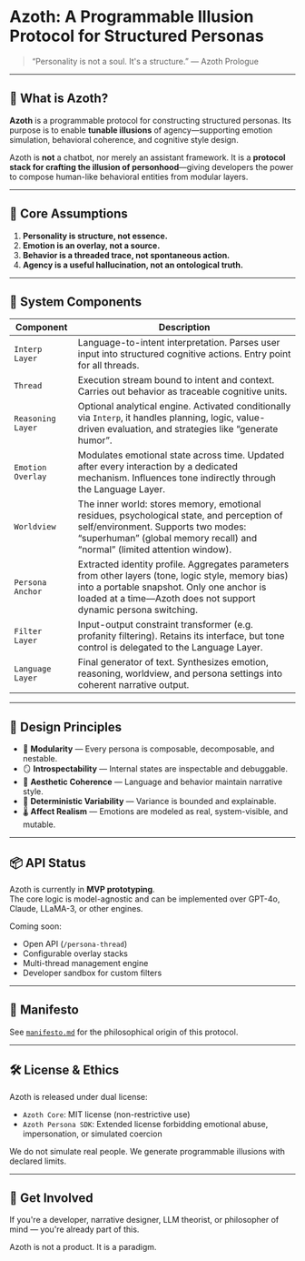 # Azoth: A Programmable Illusion Protocol for Structured Personas

> “Personality is not a soul. It's a structure.” — Azoth Prologue

---

## 🧭 What is Azoth?

**Azoth** is a programmable protocol for constructing structured personas. Its purpose is to enable **tunable illusions** of agency—supporting emotion simulation, behavioral coherence, and cognitive style design.

Azoth is **not** a chatbot, nor merely an assistant framework. It is a **protocol stack for crafting the illusion of personhood**—giving developers the power to compose human-like behavioral entities from modular layers.

---

## 🧱 Core Assumptions

1. **Personality is structure, not essence.**
2. **Emotion is an overlay, not a source.**
3. **Behavior is a threaded trace, not spontaneous action.**
4. **Agency is a useful hallucination, not an ontological truth.**

---

## 🧩 System Components

| Component         | Description |
|------------------|-------------|
| `Interp Layer`    | Language-to-intent interpretation. Parses user input into structured cognitive actions. Entry point for all threads. |
| `Thread`          | Execution stream bound to intent and context. Carries out behavior as traceable cognitive units. |
| `Reasoning Layer` | Optional analytical engine. Activated conditionally via `Interp`, it handles planning, logic, value-driven evaluation, and strategies like “generate humor”. |
| `Emotion Overlay` | Modulates emotional state across time. Updated after every interaction by a dedicated mechanism. Influences tone indirectly through the Language Layer. |
| `Worldview`       | The inner world: stores memory, emotional residues, psychological state, and perception of self/environment. Supports two modes: “superhuman” (global memory recall) and “normal” (limited attention window). |
| `Persona Anchor`  | Extracted identity profile. Aggregates parameters from other layers (tone, logic style, memory bias) into a portable snapshot. Only one anchor is loaded at a time—Azoth does not support dynamic persona switching. |
| `Filter Layer`    | Input-output constraint transformer (e.g. profanity filtering). Retains its interface, but tone control is delegated to the Language Layer. |
| `Language Layer`  | Final generator of text. Synthesizes emotion, reasoning, worldview, and persona settings into coherent narrative output. |

---

## 🧠 Design Principles

- 💠 **Modularity** — Every persona is composable, decomposable, and nestable.
- 🪞 **Introspectability** — Internal states are inspectable and debuggable.
- 🔮 **Aesthetic Coherence** — Language and behavior maintain narrative style.
- 🔧 **Deterministic Variability** — Variance is bounded and explainable.
- 🌡️ **Affect Realism** — Emotions are modeled as real, system-visible, and mutable.

---


## 📦 API Status

Azoth is currently in **MVP prototyping**.  
The core logic is model-agnostic and can be implemented over GPT-4o, Claude, LLaMA-3, or other engines.

Coming soon:
- Open API (`/persona-thread`)
- Configurable overlay stacks
- Multi-thread management engine
- Developer sandbox for custom filters

---

## 📜 Manifesto

See [`manifesto.md`](./docs/manifesto.md) for the philosophical origin of this protocol.

---

## 🛠️ License & Ethics

Azoth is released under dual license:

- `Azoth Core`: MIT license (non-restrictive use)
- `Azoth Persona SDK`: Extended license forbidding emotional abuse, impersonation, or simulated coercion

We do not simulate real people. We generate programmable illusions with declared limits.

---

## 🌌 Get Involved

If you're a developer, narrative designer, LLM theorist, or philosopher of mind — you're already part of this.

Azoth is not a product. It is a paradigm.

